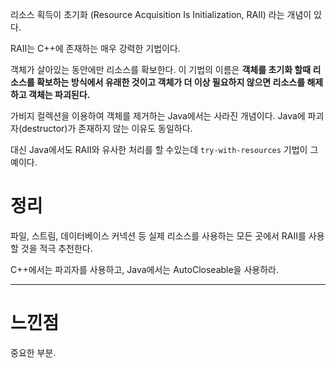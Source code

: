 리소스 획득이 초기화 (Resource Acquisition Is Initialization, RAII) 라는 개념이 있다.

RAII는 C++에 존재하는 매우 강력한 기법이다.

객체가 살아있는 동안에만 리소스를 확보한다. 이 기법의 이름은 **객체를 초기화 할때 리소스를 확보하는 방식에서 유래한 것이고 객체가 더 이상 필요하지 않으면 리소스를 해제하고 객체는 파괴된다.**

가비지 컬렉션을 이용하여 객체를 제거하는 Java에서는 사라진 개념이다. Java에 파괴자(destructor)가 존재하지 않는 이유도 동일하다.

대신 Java에서도 RAII와 유사한 처리를 할 수있는데 `try-with-resources` 기법이 그 예이다.

# 정리

파일, 스트림, 데이터베이스 커넥션 등 실제 리소스를 사용하는 모든 곳에서 RAII를 사용할 것을 적극 추천한다.

C++에서는 파괴자를 사용하고, Java에서는 AutoCloseable을 사용하라.

---

# 느낀점

중요한 부분.